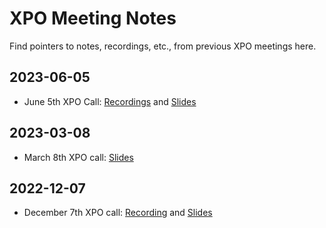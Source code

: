# XPO Meeting Notes

Find pointers to notes, recordings, etc., from previous XPO meetings here.

## 2023-06-05

- June 5th XPO Call: [Recordings](https://drive.google.com/drive/folders/16TMFqutGZWLjMhLa-y7RaiwcgrBsCTI7?usp=drive_link) and [Slides](https://docs.google.com/presentation/d/1j4DDhnwruGrgw1UBQ-cbjBgMyLKx1zIHv5v3FkNVNtM/edit?usp=sharing)

## 2023-03-08

- March 8th XPO call: [Slides](https://docs.google.com/presentation/d/1_gmk81F8ot8vmvMErfpUlm6lEaFXjpqchnnlKdO4JII/edit?usp=sharing)

## 2022-12-07

- December 7th XPO call: [Recording](https://drive.google.com/file/d/1sSXZT_TS744MldY2CdmqluHxrXMW5Lhl/view?usp=sharing) and [Slides](https://docs.google.com/presentation/d/1s4gl-6NKdxL8Zb5LolmbbotrlA6vdNYloU9XVX13KRg/edit?usp=sharing)

